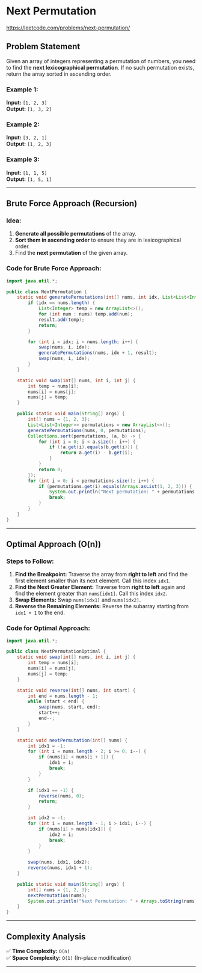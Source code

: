 # Next Permutation

https://leetcode.com/problems/next-permutation/ 

## Problem Statement
Given an array of integers representing a permutation of numbers, you need to find the **next lexicographical permutation**. If no such permutation exists, return the array sorted in ascending order.

### Example 1:
**Input:** `[1, 2, 3]`  
**Output:** `[1, 3, 2]`

### Example 2:
**Input:** `[3, 2, 1]`  
**Output:** `[1, 2, 3]`

### Example 3:
**Input:** `[1, 1, 5]`  
**Output:** `[1, 5, 1]`

---

## Brute Force Approach (Recursion)
### Idea:
1. **Generate all possible permutations** of the array.
2. **Sort them in ascending order** to ensure they are in lexicographical order.
3. Find the **next permutation** of the given array.

### Code for Brute Force Approach:
```java
import java.util.*;

public class NextPermutation {
    static void generatePermutations(int[] nums, int idx, List<List<Integer>> result) {
        if (idx == nums.length) {
            List<Integer> temp = new ArrayList<>();
            for (int num : nums) temp.add(num);
            result.add(temp);
            return;
        }

        for (int i = idx; i < nums.length; i++) {
            swap(nums, i, idx);
            generatePermutations(nums, idx + 1, result);
            swap(nums, i, idx);
        }
    }

    static void swap(int[] nums, int i, int j) {
        int temp = nums[i];
        nums[i] = nums[j];
        nums[j] = temp;
    }

    public static void main(String[] args) {
        int[] nums = {1, 2, 3};
        List<List<Integer>> permutations = new ArrayList<>();
        generatePermutations(nums, 0, permutations);
        Collections.sort(permutations, (a, b) -> {
            for (int i = 0; i < a.size(); i++) {
                if (!a.get(i).equals(b.get(i))) {
                    return a.get(i) - b.get(i);
                }
            }
            return 0;
        });
        for (int i = 0; i < permutations.size(); i++) {
            if (permutations.get(i).equals(Arrays.asList(1, 2, 3))) {
                System.out.println("Next permutation: " + permutations.get(i + 1));
                break;
            }
        }
    }
}
```

---

## Optimal Approach (O(n))
### Steps to Follow:
1. **Find the Breakpoint:** Traverse the array from **right to left** and find the first element smaller than its next element. Call this index `idx1`.
2. **Find the Next Greater Element:** Traverse from **right to left** again and find the element greater than `nums[idx1]`. Call this index `idx2`.
3. **Swap Elements:** Swap `nums[idx1]` and `nums[idx2]`.
4. **Reverse the Remaining Elements:** Reverse the subarray starting from `idx1 + 1` to the end.

### Code for Optimal Approach:
```java
import java.util.*;

public class NextPermutationOptimal {
    static void swap(int[] nums, int i, int j) {
        int temp = nums[i];
        nums[i] = nums[j];
        nums[j] = temp;
    }

    static void reverse(int[] nums, int start) {
        int end = nums.length - 1;
        while (start < end) {
            swap(nums, start, end);
            start++;
            end--;
        }
    }

    static void nextPermutation(int[] nums) {
        int idx1 = -1;
        for (int i = nums.length - 2; i >= 0; i--) {
            if (nums[i] < nums[i + 1]) {
                idx1 = i;
                break;
            }
        }

        if (idx1 == -1) {
            reverse(nums, 0);
            return;
        }

        int idx2 = -1;
        for (int i = nums.length - 1; i > idx1; i--) {
            if (nums[i] > nums[idx1]) {
                idx2 = i;
                break;
            }
        }

        swap(nums, idx1, idx2);
        reverse(nums, idx1 + 1);
    }

    public static void main(String[] args) {
        int[] nums = {1, 2, 3};
        nextPermutation(nums);
        System.out.println("Next Permutation: " + Arrays.toString(nums));
    }
}
```

---

## Complexity Analysis
✅ **Time Complexity:** `O(n)`  
✅ **Space Complexity:** `O(1)` (In-place modification)

---



